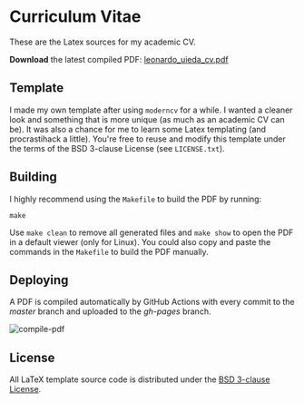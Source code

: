 # Curriculum Vitae

These are the Latex sources for my academic CV.

**Download** the latest compiled PDF:
[leonardo_uieda_cv.pdf](https://www.leouieda.com/cv/leonardo_uieda_cv.pdf)

## Template

I made my own template after using `moderncv` for a while.
I wanted a cleaner look and something that is more unique (as much as an academic
CV can be).
It was also a chance for me to learn some Latex templating (and procrastihack a
little).
You're free to reuse and modify this template under the terms of the BSD
3-clause License (see `LICENSE.txt`).

## Building

I highly recommend using the `Makefile` to build the PDF by running:

    make

Use `make clean` to remove all generated files and `make show` to open the PDF
in a default viewer (only for Linux). You could also copy and paste the
commands in the `Makefile` to build the PDF manually.

## Deploying

A PDF is compiled automatically by GitHub Actions with every commit to the
*master* branch and uploaded to the *gh-pages* branch.

![compile-pdf](https://github.com/leouieda/cv/workflows/compile-pdf/badge.svg?event=push)

## License

All LaTeX template source code is distributed under the
[BSD 3-clause License](https://opensource.org/licenses/BSD-3-Clause).
